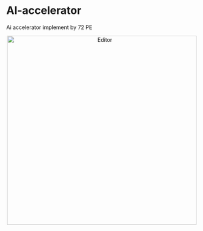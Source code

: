 # AI-accelerator
Ai accelerator implement by 72 PE
<div align="center">
	<img src="https://github.com/suchuankai/CNN-accelerator/assets/69788052/6b16544e-151d-40b9-adcf-455b2abae74c" alt="Editor" width="500">
</div>

